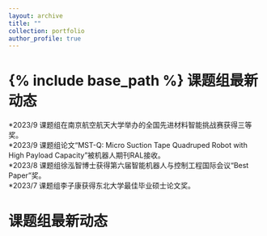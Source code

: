 ```yaml
---
layout: archive
title: ""
collection: portfolio
author_profile: true
---
```

{% include base_path %}
课题组最新动态
======
*2023/9 课题组在南京航空航天大学举办的全国先进材料智能挑战赛获得三等奖。<br>
*2023/9 课题组论文“MST-Q: Micro Suction Tape Quadruped Robot with High Payload Capacity”被机器人期刊RAL接收。<br>
*2023/8 课题组徐泓智博士获得第六届智能机器人与控制工程国际会议“Best Paper”奖。<br>
*2023/7 课题组李子康获得东北大学最佳毕业硕士论文奖。

课题组最新动态
======
